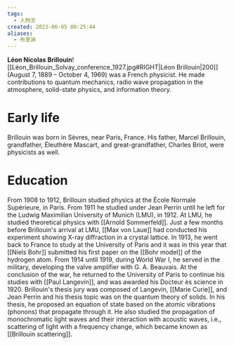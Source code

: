 ```yaml
---
tags:
  - 人物志
created: 2023-06-05 00:25:44
aliases:
  - 布里渊
---
```


**Léon Nicolas Brillouin**![[Léon_Brillouin_Solvay_conference_1927.jpg#RIGHT|Léon Brillouin|200]] (August 7, 1889 – October 4, 1969) was a French physicist. He made contributions to quantum mechanics, radio wave propagation in the atmosphere, solid-state physics, and information theory.

# Early life
Brillouin was born in Sèvres, near Paris, France. His father, Marcel Brillouin, grandfather, Éleuthère Mascart, and great-grandfather, Charles Briot, were physicists as well.

# Education

From 1908 to 1912, Brillouin studied physics at the École Normale Supérieure, in Paris. From 1911 he studied under Jean Perrin until he left for the Ludwig Maximilian University of Munich (LMU), in 1912. At LMU, he studied theoretical physics with [[Arnold Sommerfeld]]. Just a few months before Brillouin's arrival at LMU, [[Max von Laue]] had conducted his experiment showing X-ray diffraction in a crystal lattice. In 1913, he went back to France to study at the University of Paris and it was in this year that [[Niels Bohr]] submitted his first paper on the [[Bohr model]] of the hydrogen atom. From 1914 until 1919, during World War I, he served in the military, developing the valve amplifier with G. A. Beauvais. At the conclusion of the war, he returned to the University of Paris to continue his studies with [[Paul Langevin]], and was awarded his Docteur ès science in 1920. Brillouin's thesis jury was composed of Langevin, [[Marie Curie]], and Jean Perrin and his thesis topic was on the quantum theory of solids. In his thesis, he proposed an equation of state based on the atomic vibrations (phonons) that propagate through it. He also studied the propagation of monochromatic light waves and their interaction with acoustic waves, i.e., scattering of light with a frequency change, which became known as [[Brillouin scattering]].